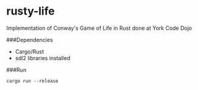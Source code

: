 # rusty-life
Implementation of Conway's Game of Life in Rust done at York Code Dojo

###Dependencies

 - Cargo/Rust
 - sdl2 libraries installed
 
###Run

`cargo run --release`
